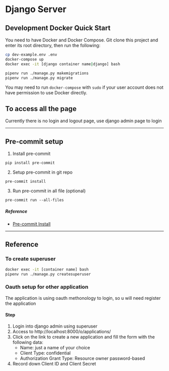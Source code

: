 # Django Server
## Development Docker Quick Start

You need to have Docker and Docker Compose. Git clone this project and enter its root directory, then run the following:
```bash
cp dev-example.env .env
docker-compose up
docker exec -it [django container name|django] bash

pipenv run ./manage.py makemigrations
pipenv run ./manage.py migrate

```
You may need to run `docker-compose` with `sudo` if your user account does not have permission to use Docker directly.

## To access all the page
Currently there is no login and logout page, use django admin page to login


---
## Pre-commit setup

1. Install pre-commit
```
pip install pre-commit
```
2. Setup pre-commit in git repo
```
pre-commit install
```
3. Run pre-commit in all file (optional)
```
pre-commit run --all-files
```

##### Reference
- [Pre-commit Install](https://pre-commit.com/#install)

---
## Reference
### To create superuser
```bash
docker exec -it [container name] bash
pipenv run ./manage.py createsuperuser
```

### Oauth setup for other application
The application is using oauth methonology to login, so u will need register the application

#### Step
1. Login into django admin using superuser
2. Access to http://localhost:8000/o/applications/
3. Click on the link to create a new application and fill the form with the following data:
    - Name: just a name of your choice
    - Client Type: confidential
    - Authorization Grant Type: Resource owner password-based
4. Record down Client ID and Client Secret
